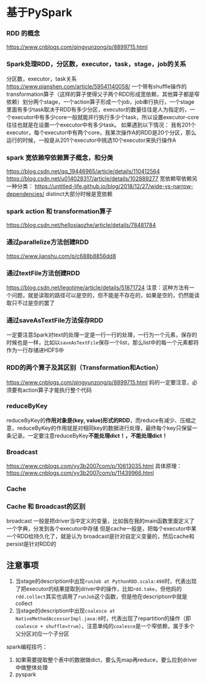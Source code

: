 # 基于PySpark

### RDD 的概念
<https://www.cnblogs.com/qingyunzong/p/8899715.html>

### Spark处理RDD，分区数，executor，task，stage，job的关系
分区数，executor，task关系<https://www.pianshen.com/article/59541140058/>
一个带有shuffle操作的transformation算子（这样的算子使得父子两个RDD形成宽依赖，其他算子都是窄依赖）划分两个stage，一个action算子形成一个job，job串行执行，一个stage里面有多少task取决于RDD有多少分区，executor的数量往往是人为指定的，一个executor中有多少core一般就能并行执行多少个task，所以设置executor-core往往也就是在设置一个executor中有多少task。
如果遇到以下情况：
我有201个executor，每个executor中有两个core，我某次操作A的RDD是20个分区，那么运行的时候，一般是从201个executor中挑选10个executor来执行操作A
### spark 宽依赖窄依赖算子概念，和分类
<https://blog.csdn.net/qq_19446965/article/details/110412564>
<https://blog.csdn.net/u014028317/article/details/102889277>
宽依赖窄依赖另一种分类：
<https://untitled-life.github.io/blog/2018/12/27/wide-vs-narrow-dependencies/>
distinct大部分时候是宽依赖

### spark action 和 transformation算子
<https://blog.csdn.net/helloxiaozhe/article/details/78481784>

### 通过parallelize方法创建RDD
<https://www.jianshu.com/p/c688b8856dd8>
### 通过textFile方法创建RDD
<https://blog.csdn.net/legotime/article/details/51871724>
注意：这种方法有一个问题，就是读取的路径可以是空的，但不能是不存在的，如果是空的，仍然能读取只不过是空的罢了
### 通过saveAsTextFile方法保存RDD
一定要注意Spark对text的处理一定是一行一行的处理，一行为一个元素，保存的时候也是一样，比如以`saveAsTextFile`保存一个list，那么list中的每一个元素都将作为一行存储进HDFS中

### RDD的两个算子及其区别（Transformation和Action）
<https://www.cnblogs.com/qingyunzong/p/8899715.html>
妈的一定要注意，必须要有action算子才能执行整个代码

### reduceByKey
reduceByKey的**作用对象是(key, value)形式的RDD**，而reduce有减少、压缩之意，reduceByKey的作用就是对相同key的数据进行处理，最终每个key只保留一条记录。一定要注意reduceByKey**不能处理dict！，不能处理dict！**

### Broadcast
<https://www.cnblogs.com/yy3b2007com/p/10613035.html>
具体原理：<https://www.cnblogs.com/yy3b2007com/p/11439966.html>
### Cache

### Cache 和 Broadcast的区别
broadcast 一般是把driver当中定义的变量，比如我在我的main函数里面定义了一个字典，分发到各个executor中存储
但是cache一般是，把每个executor中某一个RDD给持久化了，就是认为 broadcast是针对自定义变量的，然后cache和persist是针对RDD的


## 注意事项
1. 当stage的description中出现`runJob at PythonRDD.scala:498`时，代表出现了把executor的结果提取到driver中的操作，比如`rdd.take`，但他妈的`rdd.collect`其实也调用了`runJob`这个函数，但是他在description中就是collect
2. 当stage的description中出现`coalesce at NativeMethodAccessorImpl.java:0`时，代表出现了repartition的操作（即`coalesce + shuffle=true`），注意单纯的`coalesce`是一个窄依赖，属于多个父分区对应一个子分区


spark编程技巧：
1. 如果需要提取整个表中的数据做dict，要么先map再reduce，要么拉到driver中做整体处理
2. pyspark
